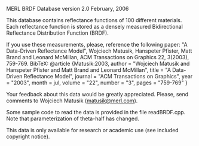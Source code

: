 MERL BRDF Database
version 2.0
February, 2006 

This database contains reflectance functions of 100 different materials.
Each reflectance function is stored as a densely measured Bidirectional Reflectance Distribution
Function (BRDF).
 
If you use these measurements, please, reference the following paper:
"A Data-Driven Reflectance Model",
Wojciech Matusik, Hanspeter Pfister, Matt Brand and Leonard McMillan,
ACM Transactions on Graphics 22, 3(2003), 759-769.
BibTeX:
@article {Matusik:2003, 
	author = "Wojciech Matusik and Hanspeter Pfister and Matt Brand and Leonard McMillan",
	title = "A Data-Driven Reflectance Model",
	journal = "ACM Transactions on Graphics",
	year = "2003",
	month = jul,
	volume = "22",
	number = "3",
	pages = "759-769"
}

Your feedback about this data would be greatly appreciated.
Please, send comments to Wojciech Matusik (matusik@merl.com).

Some sample code to read the data is provided in the file readBRDF.cpp.
Note that parameterization of theta-half has changed.

This data is only available for research or academic use 
(see included copyright notice).